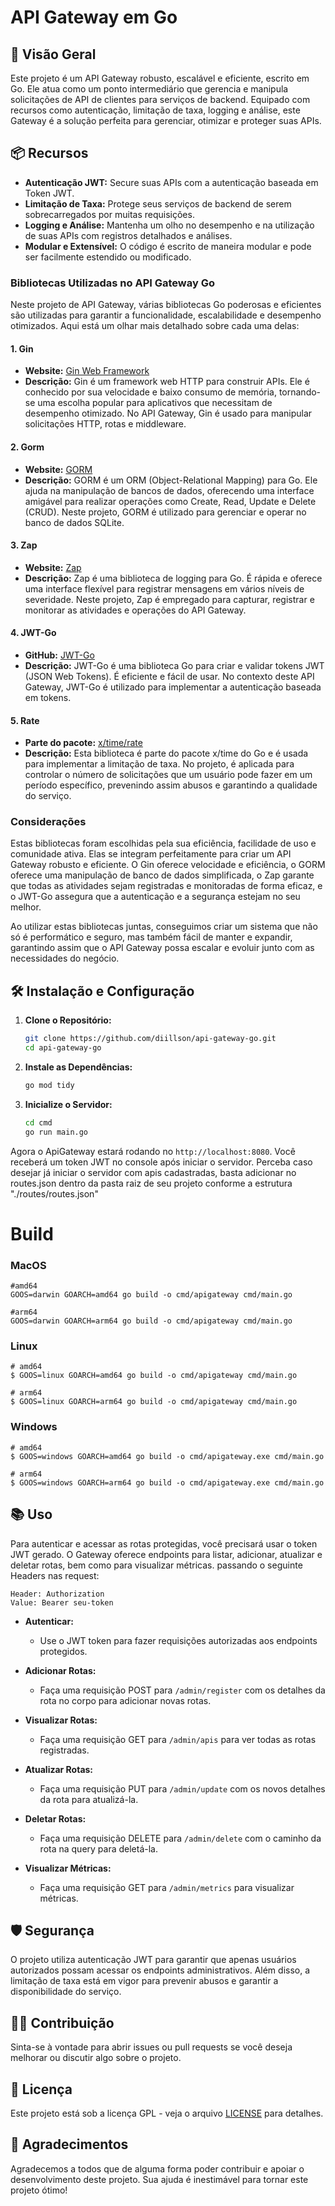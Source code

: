 # API Gateway em Go

## 🚀 Visão Geral

Este projeto é um API Gateway robusto, escalável e eficiente, escrito em Go. Ele atua como um ponto intermediário que gerencia e manipula solicitações de API de clientes para serviços de backend. Equipado com recursos como autenticação, limitação de taxa, logging e análise, este Gateway é a solução perfeita para gerenciar, otimizar e proteger suas APIs.

## 📦 Recursos

- **Autenticação JWT:** Secure suas APIs com a autenticação baseada em Token JWT.
- **Limitação de Taxa:** Protege seus serviços de backend de serem sobrecarregados por muitas requisições.
- **Logging e Análise:** Mantenha um olho no desempenho e na utilização de suas APIs com registros detalhados e análises.
- **Modular e Extensível:** O código é escrito de maneira modular e pode ser facilmente estendido ou modificado.


### Bibliotecas Utilizadas no API Gateway Go

Neste projeto de API Gateway, várias bibliotecas Go poderosas e eficientes são utilizadas para garantir a funcionalidade, escalabilidade e desempenho otimizados. Aqui está um olhar mais detalhado sobre cada uma delas:

#### 1. **Gin**
- **Website:** [Gin Web Framework](https://gin-gonic.com/)
- **Descrição:** Gin é um framework web HTTP para construir APIs. Ele é conhecido por sua velocidade e baixo consumo de memória, tornando-se uma escolha popular para aplicativos que necessitam de desempenho otimizado. No API Gateway, Gin é usado para manipular solicitações HTTP, rotas e middleware.

#### 2. **Gorm**
- **Website:** [GORM](https://gorm.io/)
- **Descrição:** GORM é um ORM (Object-Relational Mapping) para Go. Ele ajuda na manipulação de bancos de dados, oferecendo uma interface amigável para realizar operações como Create, Read, Update e Delete (CRUD). Neste projeto, GORM é utilizado para gerenciar e operar no banco de dados SQLite.

#### 3. **Zap**
- **Website:** [Zap](https://go.uber.org/zap)
- **Descrição:** Zap é uma biblioteca de logging para Go. É rápida e oferece uma interface flexível para registrar mensagens em vários níveis de severidade. Neste projeto, Zap é empregado para capturar, registrar e monitorar as atividades e operações do API Gateway.

#### 4. **JWT-Go**
- **GitHub:** [JWT-Go](https://github.com/golang-jwt/jwt)
- **Descrição:** JWT-Go é uma biblioteca Go para criar e validar tokens JWT (JSON Web Tokens). É eficiente e fácil de usar. No contexto deste API Gateway, JWT-Go é utilizado para implementar a autenticação baseada em tokens.

#### 5. **Rate**
- **Parte do pacote:** [x/time/rate](https://pkg.go.dev/golang.org/x/time/rate)
- **Descrição:** Esta biblioteca é parte do pacote x/time do Go e é usada para implementar a limitação de taxa. No projeto, é aplicada para controlar o número de solicitações que um usuário pode fazer em um período específico, prevenindo assim abusos e garantindo a qualidade do serviço.

### Considerações

Estas bibliotecas foram escolhidas pela sua eficiência, facilidade de uso e comunidade ativa. Elas se integram perfeitamente para criar um API Gateway robusto e eficiente. O Gin oferece velocidade e eficiência, o GORM oferece uma manipulação de banco de dados simplificada, o Zap garante que todas as atividades sejam registradas e monitoradas de forma eficaz, e o JWT-Go assegura que a autenticação e a segurança estejam no seu melhor.

Ao utilizar estas bibliotecas juntas, conseguimos criar um sistema que não só é performático e seguro, mas também fácil de manter e expandir, garantindo assim que o API Gateway possa escalar e evoluir junto com as necessidades do negócio.


## 🛠️ Instalação e Configuração

1. **Clone o Repositório:**
    ```sh
    git clone https://github.com/diillson/api-gateway-go.git
    cd api-gateway-go
    ```

2. **Instale as Dependências:**
    ```sh
    go mod tidy
    ```

3. **Inicialize o Servidor:**
    ```sh
   cd cmd 
   go run main.go
    ```
Agora o ApiGateway estará rodando no `http://localhost:8080`. Você receberá um token JWT no console após iniciar o servidor.
Perceba caso desejar já iniciar o servidor com apis cadastradas, basta adicionar no routes.json dentro da pasta raiz de seu projeto conforme a estrutura "./routes/routes.json"

# **Build**

### MacOS
    #amd64
    GOOS=darwin GOARCH=amd64 go build -o cmd/apigateway cmd/main.go

    #arm64
    GOOS=darwin GOARCH=arm64 go build -o cmd/apigateway cmd/main.go

### Linux

    # amd64
    $ GOOS=linux GOARCH=amd64 go build -o cmd/apigateway cmd/main.go

    # arm64
    $ GOOS=linux GOARCH=arm64 go build -o cmd/apigateway cmd/main.go

### Windows

    # amd64
    $ GOOS=windows GOARCH=amd64 go build -o cmd/apigateway.exe cmd/main.go
    
    # arm64
    $ GOOS=windows GOARCH=arm64 go build -o cmd/apigateway.exe cmd/main.go

## 📚 Uso

Para autenticar e acessar as rotas protegidas, você precisará usar o token JWT gerado. O Gateway oferece endpoints para listar, adicionar, atualizar e deletar rotas, bem como para visualizar métricas.
passando o seguinte Headers nas request:

    Header: Authorization
    Value: Bearer seu-token

- **Autenticar:**
    - Use o JWT token para fazer requisições autorizadas aos endpoints protegidos.

- **Adicionar Rotas:**
    - Faça uma requisição POST para `/admin/register` com os detalhes da rota no corpo para adicionar novas rotas.

- **Visualizar Rotas:**
    - Faça uma requisição GET para `/admin/apis` para ver todas as rotas registradas.

- **Atualizar Rotas:**
    - Faça uma requisição PUT para `/admin/update` com os novos detalhes da rota para atualizá-la.

- **Deletar Rotas:**
    - Faça uma requisição DELETE para `/admin/delete` com o caminho da rota na query para deletá-la.

- **Visualizar Métricas:**
    - Faça uma requisição GET para `/admin/metrics` para visualizar métricas.

## 🛡️ Segurança

O projeto utiliza autenticação JWT para garantir que apenas usuários autorizados possam acessar os endpoints administrativos. Além disso, a limitação de taxa está em vigor para prevenir abusos e garantir a disponibilidade do serviço.

## 👩‍💻 Contribuição

Sinta-se à vontade para abrir issues ou pull requests se você deseja melhorar ou discutir algo sobre o projeto.

## 📄 Licença

Este projeto está sob a licença GPL - veja o arquivo [LICENSE](LICENSE) para detalhes.

## 🌟 Agradecimentos

Agradecemos a todos que de alguma forma poder contribuir e apoiar o desenvolvimento deste projeto. Sua ajuda é inestimável para tornar este projeto ótimo!
